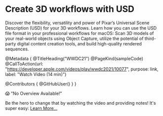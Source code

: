 # Create 3D workflows with USD

Discover the flexibility, versatility and power of Pixar’s Universal Scene Description (USD) for your 3D workflows. Learn how you can use the USD file format in your professional workflows for macOS: Scan 3D models of your real-world objects using Object Capture, utilize the potential of third-party digital content creation tools, and build high-quality rendered sequences.

@Metadata {
   @TitleHeading("WWDC21")
   @PageKind(sampleCode)
   @CallToAction(url: "https://developer.apple.com/videos/play/wwdc2021/10077", purpose: link, label: "Watch Video (14 min)")

   @Contributors {
      @GitHubUser(<replace this with your GitHub handle>)
   }
}

😱 "No Overview Available!"

Be the hero to change that by watching the video and providing notes! It's super easy:
 [Learn More…](https://wwdcnotes.com/documentation/wwdcnotes/contributing)
